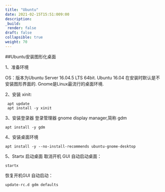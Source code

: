 ```yaml
---
title: "Ubuntu"
date: 2021-02-15T15:51:009:00
description:
_build:
 render: false 
draft: false
collapsible: true
weight: 70
---
```


##Ubuntu安装图形化桌面

1、准备环境

OS：版本为Ubuntu Server 16.04.5 LTS 64bit.
 Ubuntu 16.04 在安装时默认是不安装图形界面的.
 Gnome是Linux最流行的桌面环境.

 2、安装 xinit:
```shell
 apt update
 apt install -y xinit  
```
 3、安装登录器
 登录管理器 gnome display manager,简称 gdm
 ```shell
 apt install -y gdm 
 ```
 4、安装桌面环境
 ```shell
 apt install -y --no-install-recommends ubuntu-gnome-desktop
 ```
 5、Startx 启动桌面
 取消开机 GUI 自动启动桌面：
 ```shell
 startx
 ```
 恢复开机GUI 自动启动：
 ```shell
 update-rc.d gdm defaults
 ```
